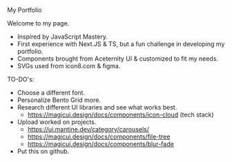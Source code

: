 My Portfolio

Welcome to my page.

- Inspired by JavaScript Mastery.
- First experience with Next.JS & TS, but a fun challenge in developing my portfolio.
- Components brought from Aceternity UI & customized to fit my needs.
- SVGs used from icon8.com & figma.

TO-DO's:

- Choose a different font.
- Personalize Bento Grid more.
- Research different UI libraries and see what works best.
  - https://magicui.design/docs/components/icon-cloud (tech stack)
- Upload worked on projects.
  - https://ui.mantine.dev/category/carousels/
  - https://magicui.design/docs/components/file-tree
  - https://magicui.design/docs/components/blur-fade
- Put this on github.
